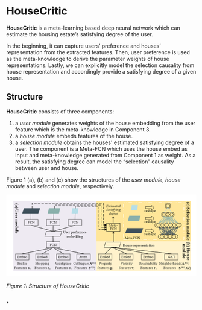 # HouseCritic

**HouseCritic** is a meta-learning based deep neural network which can estimate the housing estate’s satisfying degree of the user. 	

In the beginning, it can capture users’ preference and houses’ representation from the extracted features. Then, user preference is used as the meta-knowledge to derive the parameter weights of house representations. Lastly, we can explicitly model the selection causality from house representation and accordingly provide a satisfying degree of a given house.

## Structure

**HouseCritic** consists of three components: 

1. a *user module* generates weights of the house embedding from the user feature which is the meta-knowledge in Component 3.
2. a *house module* embeds features of the house.
3. a *selection module*  obtains the houses' estimated satisfying degree of a user. The component is a Meta-FCN which uses the house embed as input and meta-knowledge generated from Component 1 as weight. As a result, the satisfying degree can model the “selection” causality between user and house.

Figure 1 (a), (b) and (c) show  the structures of the *user module*, *house module* and *selection module*, respectively.

![network-1](.\network-1.png)

*Figure 1: Structure of HouseCritic*

## <!--Reference-->

<!--*Zhaoyuan Wang, Zheyi Pan. 2020. Shortening passengers’ travel time: A novel dynamic metro train.*-->

## <!--Author-->

<!--*Zhaoyuan Wang-->*



